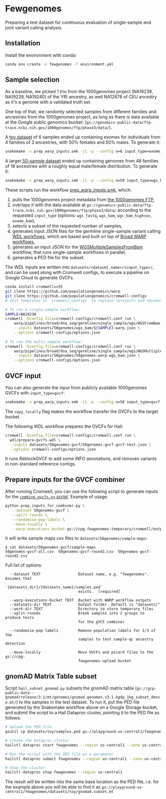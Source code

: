 # Fewgenomes

Preparing a test dataset for continuous evaluation of single-sample and joint variant calling analysis.


## Installation

Install the environment with conda:

```bash
conda env create -n fewgenomes -f environment.yml
```


## Sample selection

As a baseline, we picked 1 trio from the 1000genomes project (NA19238, NA19239, NA19240) of the YRI ancestry, as well NA12878 of CEU ancestry as it's a genome with a validated truth set.

One top of that, we randomly selected samples from different families and ancestries from the 1000genomes project, as long as there is data available at the Google public genomics bucket: (`gs://genomics-public-data/ftp-trace.ncbi.nih.gov/1000genomes/ftp/phase3/data/`). 

A [toy dataset](datasets/toy/samples.ped) of 6 samples ended up containing exomes for individuals from 4 families of 3 ancestries, with 50% females and 50% males. To generate it:

```bash
snakemake -s prep_warp_inputs.smk -j1 -p --config n=6 input_type=exome_bam dataset_name=toy
```

A larger [50-sample dataset](datasets/50genomes/samples.ped) ended up containing genomes from 48 families of 18 ancestries with a roughly equal male/female distribution. To generate it:

```bash
snakemake -s prep_warp_inputs.smk -j1 -p --config n=50 input_type=wgs_bam dataset_name=50genomes
```

These scripts run the workflow [prep_warp_inputs.smk](prep_warp_inputs.smk), which:
1. pulls the 1000genomes project metadata from [the 1000genomes FTP](ftp://ftp.1000genomes.ebi.ac.uk/vol1/ftp/technical/),
2. overlaps it with the data available at `gs://genomics-public-data/ftp-trace.ncbi.nih.gov/1000genomes/ftp/phase3/data/` according to the requested `input_type` (options: `wgs_fastq`, `wgs_bam`, `wgs_bam_highcov`, `exome_bam`),
3. selects a subset of the requested number of samples,
4. generates input JSON files for the germline single-sample variant calling 
   [WDL workflows](https://github.com/populationgenomics/warp/blob/start_from_mapped_bam/pipelines/broad/dna_seq/germline/single_sample/), 
   which are based and built on top of 
   [Broad WARP workflows](https://github.com/broadinstitute/warp/),
5. generates an input JSON for the 
   [WGSMultipleSamplesFromBam](https://github.com/populationgenomics/warp/pull/3) 
   workflow, that runs single-sample workflows in parallel,
6. generates a PED file for the subset.

The WDL inputs are written into `datasets/<dataset_name>/<input_type>/`, and 
can be used along with Cromwell configs, to execute a pipeline on Google 
Cloud to generate GVCFs.

```bash
conda install cromwell==55
git clone https://github.com/populationgenomics/warp
git clone https://github.com/populationgenomics/cromwell-configs
# edit templates in `cromwell-configs` to replace <project> and <bucket>, and save as `cromwell.conf` and `options.json`

# To run a single-sample workflow:
SAMPLE=NA19238
cromwell -Dconfig.file=cromwell-configs/cromwell.conf run \
    warp/pipelines/broad/dna_seq/germline/single_sample/wgs/WGSFromBam.wdl \
    --inputs datasets/50genomes/wgs_bam/${SAMPLE}-warp.json \
    --options cromwell-configs/options.json
    
# To run the multi-sample workflow:
cromwell -Dconfig.file=cromwell-configs/cromwell.conf run \
    warp/pipelines/broad/dna_seq/germline/single_sample/wgs/WGSMultipleSamplesFromBam.wdl \
    --inputs datasets/50genomes/50genomes-warp-wgs_bam.json \
    --options cromwell-configs/options.json
```

## GVCF input

You can also generate the input from publicly available 1000genomes GVCFs with `input_type=gvcf`:

```bash
snakemake -s prep_warp_inputs.smk -j1 -p --config n=50 input_type=gvcf dataset_name=50genomes-gvcf copy_localy='gs://cpg-fewgenomes-temporary'
```

The `copy_locally` flag makes the workflow transfer the GVCFs to the target bucket.

The following WDL workflow prepares the GVCFs for Hail:

```bash
cromwell -Dconfig.file=cromwell-configs/cromwell.conf run \
  wdl/prepare-gvcfs.wdl \
  --inputs datasets/50genomes-gvcf/50genomes-gvcf-gvcf-test.json \
  --options cromwell-configs/options.json
```

It runs ReblockGVCF to add some INFO annotations, and removes variants in non-standard reference contigs.


## Prepare inputs for the GVCF combiner

After running Cromwell, you can use the following script to generate inputs for the [`combine_gvcfs.py` script](https://github.com/populationgenomics/joint-calling-workflow). Example of usage:

```bash
python prep_inputs_for_combiner.py \
   --dataset 50genomes-gvcf \
   --split-rounds \
   --randomise-pop-labels \
   --move-locally \
   --warp-executions-bucket gs://cpg-fewgenomes-temporary/cromwell/outputs/
```

It will write sample maps csv files to `datasets/50genomes/sample-maps`:

```text
$ cat datasets/50genomes-gvcf/sample-maps
50genomes-gvcf-all.csv  50genomes-gvcf-round1.csv  50genomes-gvcf-round2.csv
```

Full list of options:

```text
  --dataset TEXT                 Dataset name, e.g. "fewgenomes". Assumes that
                                 `{datasets_dir}/{datasets_name}/samples.ped`
                                 exists.  [required]

  --warp-executions-bucket TEXT  Bucket with WARP workflow outputs
  --datasets-dir TEXT            Output folder. Default is "datasets/"
  --work-dir TEXT                Directory to store temporary files
  --split-rounds                 Break samples into 2 groups to produce tests
                                 for the gVCF combiner

  --randomise-pop-labels         Remove population labels for 1/3 of the
                                 samples to test sample-qc ancestry detection

  --move-locally                 Move GVCFs and picard files to the gs://cpg-
                                 fewgenomes-upload bucket
```

## gnomAD Matrix Table subset

Script `hail_subset_gnomad.py` subsets the gnomAD matrix table (`gs://gcp-public-data--gnomad/release/3.1/mt/genomes/gnomad.genomes.v3.1.hgdp_1kg_subset_dense.mt/`) to the samples in the test dataset. To run it, put the PED file generated by the Snakemake workflow above on a Google Storage bucket, and submit the script to a Hail Dataproc cluster, pointing it to the PED file as follows:

```bash
# Upload the PED file
gsutil cp datasets/toy/samples.ped gs://playground-us-central1/fewgenomes/datasets/toy/samples.ped

# Create the Dataproc cluster
hailctl dataproc start fewgenomes --region us-central1 --zone us-central1-a --max-age 12h

# Run the script with the PED file as a parameter
hailctl dataproc submit fewgenomes --region us-central1 --zone us-central1-a hail_subset_gnomad.py gs://playground-us-central1/fewgenomes/datasets/toy/samples.ped

# Stop the cluster
hailctl dataproc stop fewgenomes --region us-central1
```

The result will be written into the same base location as the PED file, i.e. for the example above you will be able to find it as `gs://playground-us-central1/fewgenomes/datasets/toy/gnomad.subset.mt`
